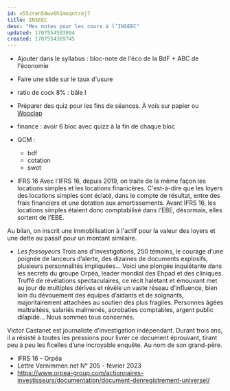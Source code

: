 ```yaml
---
id: x55zren59wv6h1moqntrej7
title: INSEEC
desc: "Mes notes pour les cours à l’INSEEC"
updated: 1707554503894
created: 1707554369745
---
```


- Ajouter dans le syllabus : bloc-note de l'éco de la BdF + ABC de l'économie
- Faire une slide sur le taux d'usure
- ratio de cock 8% : bâle I
- Préparer des quiz pour les fins de séances. À vois sur papier ou [Wooclap](https://www.wooclap.com/fr/)
- finance : avoir 6 bloc avec quizz à la fin de chaque bloc
- QCM :

  - bdf
  - cotation
  - swot

- IFRS 16
  Avec l'IFRS 16, depuis 2019, on traite de la même façon les locations simples
  et les locations finanicères. C'est-à-dire que les loyers des locations simples
  sont éclaté, dans le compte de résultat, entre des frais financiers et une
  dotation aux amortissements. Avant IFRS 16, les locations simples étaient donc
  comptabilisé dans l'EBE, désormais, elles sortent de l'EBE.

Au bilan, on inscrit une immobilisation à l'actif pour la valeur des loyers et une
dette au passif pour un montant similaire.

- _Les fossoyeurs_
  Trois ans d’investigations, 250 témoins, le courage d’une poignée de lanceurs
  d’alerte, des dizaines de documents explosifs, plusieurs personnalités impliquées…
  Voici une plongée inquiétante dans les secrets du groupe Orpéa, leader mondial des
  Ehpad et des cliniques. Truffé de révélations spectaculaires, ce récit haletant
  et émouvant met au jour de multiples dérives et révèle un vaste réseau
  d’influence, bien loin du dévouement des équipes d’aidants et de soignants,
  majoritairement attachées au soutien des plus fragiles. Personnes âgées
  maltraitées, salariés malmenés, acrobaties comptables, argent public dilapidé…
  Nous sommes tous concernés.

Victor Castanet est journaliste d’investigation indépendant. Durant trois ans,
il a résisté à toutes les pressions pour livrer ce document éprouvant, tirant
peu à peu les ficelles d’une incroyable enquête. Au nom de son grand-père.

- IFRS 16 - Orpéa
- Lettre Vernimmen.net N° 205 - février 2023
- https://www.orpea-group.com/actionnaires-investisseurs/documentation/document-denregistrement-universel/
